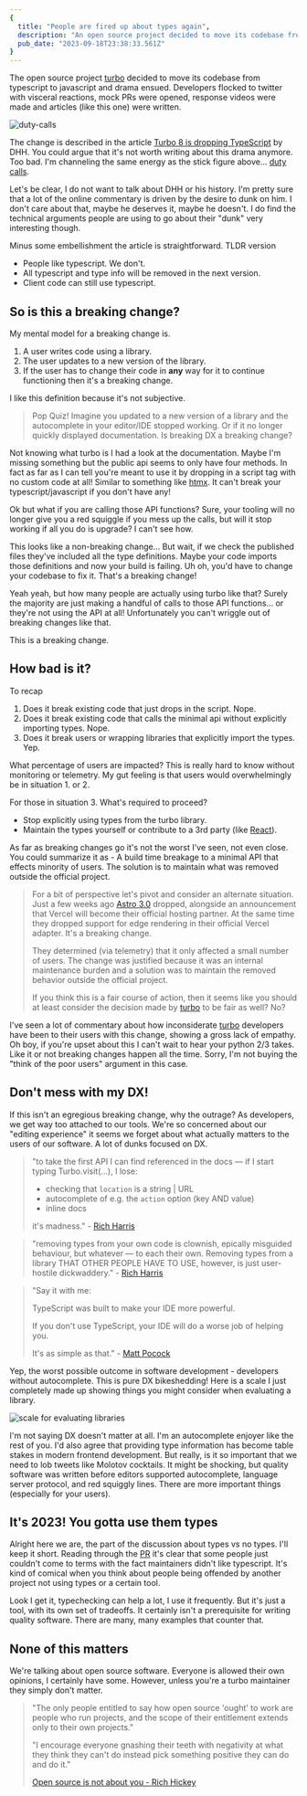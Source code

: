 ```yaml
---
{
  title: "People are fired up about types again",
  description: "An open source project decided to move its codebase from typescript to javascript and developers were not happy about it.",
  pub_date: "2023-09-18T23:38:33.561Z"
}
---
```


The open source project [turbo][turbo] decided to move its codebase from
typescript to javascript and drama ensued. Developers flocked to twitter with
visceral reactions, mock PRs were opened, response videos were made and articles
(like this one) were written.

![duty-calls](./images/duty_calls.png)

The change is described in the article
[Turbo 8 is dropping TypeScript][dropping-ts] by DHH. You could argue that it's
not worth writing about this drama anymore. Too bad. I'm channeling the same
energy as the stick figure above... [duty calls](https://xkcd.com/386/).

Let's be clear, I do not want to talk about DHH or his history. I'm pretty sure
that a lot of the online commentary is driven by the desire to dunk on him. I
don't care about that, maybe he deserves it, maybe he doesn't. I do find the
technical arguments people are using to go about their "dunk" very interesting
though.

Minus some embellishment the article is straightforward. TLDR version

- People like typescript. We don't.
- All typescript and type info will be removed in the next version.
- Client code can still use typescript.

## So is this a breaking change?

My mental model for a breaking change is.

1. A user writes code using a library.
2. The user updates to a new version of the library.
3. If the user has to change their code in **any** way for it to continue
   functioning then it's a breaking change.

I like this definition because it's not subjective.

> Pop Quiz! Imagine you updated to a new version of a library and the
> autocomplete in your editor/IDE stopped working. Or if it no longer quickly
> displayed documentation. Is breaking DX a breaking change?

Not knowing what turbo is I had a look at the documentation. Maybe I'm missing
something but the public api seems to only have four methods. In fact as far as
I can tell you're meant to use it by dropping in a script tag with no custom
code at all! Similar to something like [htmx][htmx]. It can't break your
typescript/javascript if you don't have any!

Ok but what if you are calling those API functions? Sure, your tooling will no
longer give you a red squiggle if you mess up the calls, but will it stop
working if all you do is upgrade? I can't see how.

This looks like a non-breaking change... But wait, if we check the published
files they've included all the type definitions. Maybe your code imports those
definitions and now your build is failing. Uh oh, you'd have to change your
codebase to fix it. That's a breaking change!

Yeah yeah, but how many people are actually using turbo like that? Surely the
majority are just making a handful of calls to those API functions... or they're
not using the API at all! Unfortunately you can't wriggle out of breaking
changes like that.

This is a breaking change.

[turbo]: https://github.com/hotwired/turbo
[dropping-ts]: https://world.hey.com/dhh/turbo-8-is-dropping-typescript-70165c01
[dropping-ts-pr]: https://github.com/hotwired/turbo/pull/971
[htmx]: https://htmx.org

## How bad is it?

To recap

1. Does it break existing code that just drops in the script. Nope.
2. Does it break existing code that calls the minimal api without explicitly
   importing types. Nope.
3. Does it break users or wrapping libraries that explicitly import the types.
   Yep.

What percentage of users are impacted? This is really hard to know without
monitoring or telemetry. My gut feeling is that users would overwhelmingly be in
situation 1. or 2.

For those in situation 3. What's required to proceed?

- Stop explicitly using types from the turbo library.
- Maintain the types yourself or contribute to a 3rd party (like
  [React][react-types]).

[react-types]: https://github.com/DefinitelyTyped/DefinitelyTyped/tree/master/types/react

As far as breaking changes go it's not the worst I've seen, not even close. You
could summarize it as - A build time breakage to a minimal API that effects
minority of users. The solution is to maintain what was removed outside the
official project.

> For a bit of perspective let's pivot and consider an alternate situation. Just
> a few weeks ago [Astro 3.0](https://astro.build/blog/astro-3/) dropped,
> alongside an announcement that Vercel will become their official hosting
> partner. At the same time they dropped support for edge rendering in their
> official Vercel adapter. It's a breaking change.
>
> They determined (via telemetry) that it only affected a small number of users.
> The change was justified because it was an internal maintenance burden and a
> solution was to maintain the removed behavior outside the official project.
>
> If you think this is a fair course of action, then it seems like you should at
> least consider the decision made by [turbo][turbo] to be fair as well? No?

I've seen a lot of commentary about how inconsiderate [turbo][turbo] developers
have been to their users with this change, showing a gross lack of empathy. Oh
boy, if you're upset about this I can't wait to hear your python 2/3 takes. Like
it or not breaking changes happen all the time. Sorry, I'm not buying the "think
of the poor users" argument in this case.

## Don't mess with my DX!

If this isn't an egregious breaking change, why the outrage? As developers, we
get way too attached to our tools. We're so concerned about our "editing
experience" it seems we forget about what actually matters to the users of our
software. A lot of dunks focused on DX.

> "to take the first API I can find referenced in the docs — if I start typing
> Turbo.visit(...), I lose:
>
> - checking that `location` is a string | URL
> - autocomplete of e.g. the `action` option (key AND value)
> - inline docs
>
> it's madness." -
> [Rich Harris](https://twitter.com/Rich_Harris/status/1699509930951127088)

> "removing types from your own code is clownish, epically misguided behaviour,
> but whatever — to each their own. Removing types from a library THAT OTHER
> PEOPLE HAVE TO USE, however, is just user-hostile dickwaddery." -
> [Rich Harris](https://twitter.com/Rich_Harris/status/1699490194565578882)

> "Say it with me:
>
> TypeScript was built to make your IDE more powerful.
>
> If you don't use TypeScript, your IDE will do a worse job of helping you.
>
> It's as simple as that." -
> [Matt Pocock](https://twitter.com/mattpocockuk/status/1699541372242436394)

Yep, the worst possible outcome in software development - developers without
autocomplete. This is pure DX bikeshedding! Here is a scale I just completely
made up showing things you might consider when evaluating a library.

![scale for evaluating libraries](./images/library-eval-scale.png)

I'm not saying DX doesn't matter at all. I'm an autocomplete enjoyer like the
rest of you. I'd also agree that providing type information has become table
stakes in modern frontend development. But really, is it so important that we
need to lob tweets like Molotov cocktails. It might be shocking, but quality
software was written before editors supported autocomplete, language server
protocol, and red squiggly lines. There are more important things (especially
for your users).

## It's 2023! You gotta use them types

Alright here we are, the part of the discussion about types vs no types. I'll
keep it short. Reading through the
[PR](https://github.com/hotwired/turbo/pull/971) it's clear that some people
just couldn't come to terms with the fact maintainers didn't like typescript.
It's kind of comical when you think about people being offended by another
project not using types or a certain tool.

Look I get it, typechecking can help a lot, I use it frequently. But it's just a
tool, with its own set of tradeoffs. It certainly isn't a prerequisite for
writing quality software. There are many, many examples that counter that.

## None of this matters

We're talking about open source software. Everyone is allowed their own
opinions, I certainly have some. However, unless you're a turbo maintainer they
simply don't matter.

> "The only people entitled to say how open source 'ought' to work are people
> who run projects, and the scope of their entitlement extends only to their own
> projects."
>
> "I encourage everyone gnashing their teeth with negativity at what they think
> they can't do instead pick something positive they can do and do it."
>
> [Open source is not about you - Rich Hickey](https://gist.github.com/richhickey/1563cddea1002958f96e7ba9519972d9)
